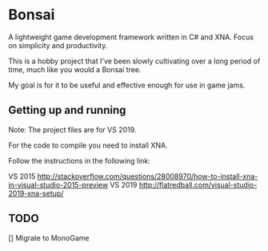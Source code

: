 # Bonsai

A lightweight game development framework written in C# and XNA. Focus on simplicity and productivity. 

This is a hobby project that I've been slowly cultivating over a long period of time, much like you would a Bonsai tree. 

My goal is for it to be useful and effective enough for use in game jams.

## Getting up and running

Note: The project files are for VS 2019.

For the code to compile you need to install XNA.

Follow the instructions in the following link:

VS 2015
http://stackoverflow.com/questions/28008970/how-to-install-xna-in-visual-studio-2015-preview
VS 2019
http://flatredball.com/visual-studio-2019-xna-setup/

## TODO

[] Migrate to MonoGame
